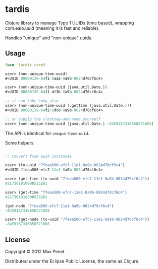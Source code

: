 # tardis

Clojure library to manage Type 1 UUIDs (time based), wrapping
com.eaio.uuid (meaning it is fast and reliable).

Handles "unique" and "non-unique" uuids.

## Usage

```clojure
(use 'tardis.core)

user> (non-unique-time-uuid)
#<UUID 00000139-64f1-0aa2-8a9b-0024d70cf6c4>

user> (non-unique-time-uuid (java.util.Date.))
#<UUID 00000139-64f1-df3b-8a9b-0024d70cf6c4>

;; it can take Long also
user> (non-unique-time-uuid (.getTime (java.util.Date.)))
#<UUID 00000139-64f2-6dc8-8a9b-0024d70cf6c4>

;; or supply the clockseq-and-node yourself
user> (non-unique-time-uuid (java.util.Date.) -8459167316858571068)

```

The API is identical for `unique-time-uuid`.

Some helpers:

```clojure

;; Convert from uuid instances

user> (to-uuid "7feaa500-efc7-11e1-8a9b-0024d70cf6c4")
#<UUID 7feaa500-efc7-11e1-8a9b-0024d70cf6c4>

user> (get-time (to-uuid "7feaa500-efc7-11e1-8a9b-0024d70cf6c4"))
9217361010808525281

user> (get-time "7feaa500-efc7-11e1-8a9b-0024d70cf6c4")
9217361010808525281

(get-node "7feaa500-efc7-11e1-8a9b-0024d70cf6c4")
-8459167316858571068

user> (get-node (to-uuid "7feaa500-efc7-11e1-8a9b-0024d70cf6c4"))
-8459167316858571068

```

## License

Copyright © 2012 Max Penet

Distributed under the Eclipse Public License, the same as Clojure.
